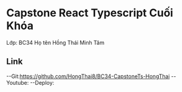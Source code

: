 # Capstone React Typescript Cuối Khóa

Lớp: BC34 
 Họ tên
 Hồng Thái
 Minh Tâm

## Link
--Git:https://github.com/HongThai8/BC34-CapstoneTs-HongThai
--Youtube: 
--Deploy: 
